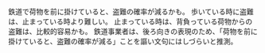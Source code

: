 鉄道で荷物を前に掛けていると、盗難の確率が減るかも。
歩いている時に盗難は、止まっている時より難しい。
止まっている時は、背負っている荷物からの盗難は、比較的容易かも。
鉄道事業者は、後ろ向きの表現のため、「荷物を前に掛けていると、盗難の確率が減る」ことを謳い文句にはしづらいと推測。
